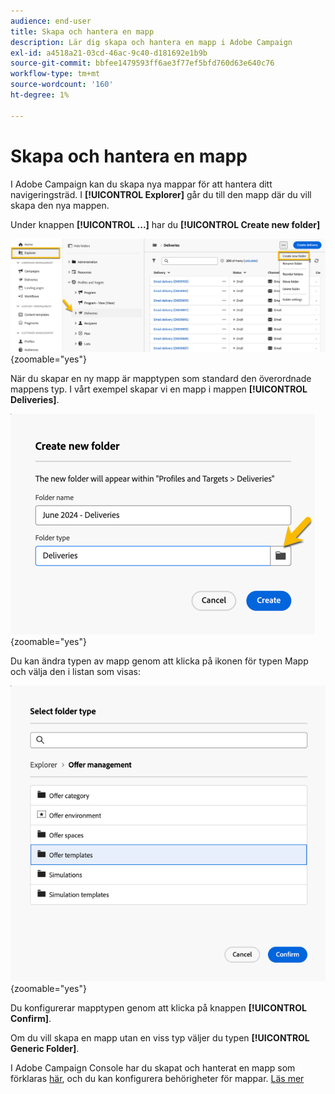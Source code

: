 ```yaml
---
audience: end-user
title: Skapa och hantera en mapp
description: Lär dig skapa och hantera en mapp i Adobe Campaign
exl-id: a4518a21-03cd-46ac-9c40-d181692e1b9b
source-git-commit: bbfee1479593ff6ae3f77ef5bfd760d63e640c76
workflow-type: tm+mt
source-wordcount: '160'
ht-degree: 1%

---
```


# Skapa och hantera en mapp

I Adobe Campaign kan du skapa nya mappar för att hantera ditt navigeringsträd. I **[!UICONTROL Explorer]** går du till den mapp där du vill skapa den nya mappen.

Under knappen **[!UICONTROL ...]** har du **[!UICONTROL Create new folder]**

![](assets/folder_create.png){zoomable="yes"}

När du skapar en ny mapp är mapptypen som standard den överordnade mappens typ.
I vårt exempel skapar vi en mapp i mappen **[!UICONTROL Deliveries]**.

![](assets/folder_new.png){zoomable="yes"}

Du kan ändra typen av mapp genom att klicka på ikonen för typen Mapp och välja den i listan som visas:

![](assets/folder_type.png){zoomable="yes"}

Du konfigurerar mapptypen genom att klicka på knappen **[!UICONTROL Confirm]**.

Om du vill skapa en mapp utan en viss typ väljer du typen **[!UICONTROL Generic Folder]**.

I Adobe Campaign Console har du skapat och hanterat en mapp som förklaras [här](https://experienceleague.adobe.com/en/docs/campaign/campaign-v8/config/configuration/folders-and-views), och du kan konfigurera behörigheter för mappar. [Läs mer](https://experienceleague.adobe.com/en/docs/campaign/campaign-v8/admin/permissions/folder-permissions)
